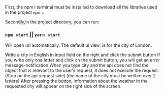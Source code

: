 First, the npm i terminal must be installed to download all the libraries used in the project `npm i`

Secondly,In the project directory, you can run:
### `npm start`  ||  `yarn start`
Will open url automatically. The default ui view: is for the city of London.

Write a city in English in input field on the right and click the submit button
If you write only one letter and click on the submit button, you will get an error message-notification
When you type city and the api does not find the object that is relevant to the user's request, it does not execute the request. (Stop on the api request side)
(the name of the city must be written over 2 letters)
After pressing the button, information about the weather in the requested city will appear on the right side of the screen.

